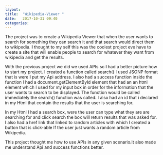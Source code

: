 ```yaml
---
layout: 
title:  "Wikipedia-Viewer "
date:   2017-10-31 09:40
categories: 
---
```

The project was to create a Wikipedia Viewer that when the user wants to search for something they can search it and that search would direct them to wikipedia.
I thought to my self this was the coolest project eve have to create a site that will enable people to search for whatever they want from wikipedia and get the results.

With the previous project we did we used APIs so I had a better picture how to start my project.
I created a function called search() I used  JSONP format  that is were I put my Api address.
I also had a success function inside the function I had a document.getElementById element that had an an html element which I used for my input box in order for the information that the user wants to search to be displayed. The function  would be called immediately the search() function was called.
I also had an id that i declared in my Html that contain the results that the user is searching for.

In my Html I had a search box, were the user can type what they are are searching for and click search the box will return results that was asked for.
I also had a href link that linked to random articles with which I created a button that is click-able If the user just wants a random article from Wikipedia.

This project thought me how to use APIs in any given scenario.It also made me understand Api and success functions better.